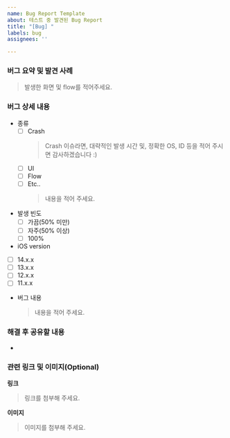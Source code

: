 ```yaml
---
name: Bug Report Template
about: 테스트 중 발견된 Bug Report
title: "[Bug] "
labels: bug
assignees: ''

---
```


### 버그 요약 및 발견 사례
> 발생한 화면 및 flow를 적어주세요.

### 버그 상세 내용
- 종류
  - [ ] Crash
    > Crash 이슈라면, 대략적인 발생 시간 및, 정확한 OS, ID 등을 적어 주시면 감사하겠습니다 :)
  - [ ] UI
  - [ ] Flow
  - [ ] Etc..
    > 내용을 적어 주세요. 
- 발생 빈도
  - [ ] 가끔(50% 미만)
  - [ ] 자주(50% 이상)
  - [ ] 100%
- iOS version
 - [ ] 14.x.x
 - [ ] 13.x.x
 - [ ] 12.x.x
 - [ ] 11.x.x
- 버그 내용
  > 내용을 적어 주세요. 

### 해결 후 공유할 내용
- 

### 관련 링크 및 이미지(Optional)
**링크**
  > 링크를 첨부해 주세요.

**이미지**
  > 이미지를 첨부해 주세요.
